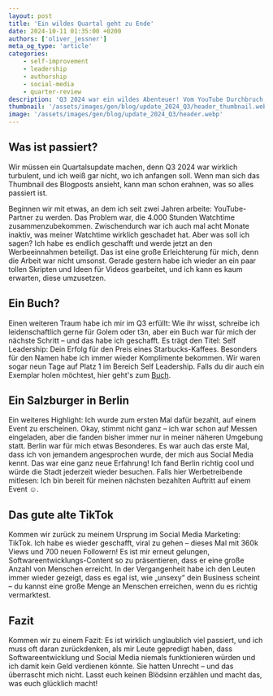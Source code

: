 ```yaml
---
layout: post
title: 'Ein wildes Quartal geht zu Ende'
date: 2024-10-11 01:35:00 +0200
authors: ['oliver_jessner']
meta_og_type: 'article'
categories:
    - self-improvement
    - leadership
    - authorship
    - social-media
    - quarter-review
description: 'Q3 2024 war ein wildes Abenteuer! Vom YouTube Durchbruch bis hin zu meinem ersten bezahlten Event-Auftritt. Hier erfährst du alles, was in den letzten drei Monaten passiert ist.'
thumbnail: '/assets/images/gen/blog/update_2024_Q3/header_thumbnail.webp'
image: '/assets/images/gen/blog/update_2024_Q3/header.webp'
---
```


## Was ist passiert?

Wir müssen ein Quartalsupdate machen, denn Q3 2024 war wirklich turbulent, und ich weiß gar nicht, wo ich anfangen soll. Wenn man sich das Thumbnail des Blogposts ansieht, kann man schon erahnen, was so alles passiert ist.

Beginnen wir mit etwas, an dem ich seit zwei Jahren arbeite: YouTube-Partner zu werden. Das Problem war, die 4.000 Stunden Watchtime zusammenzubekommen. Zwischendurch war ich auch mal acht Monate inaktiv, was meiner Watchtime wirklich geschadet hat. Aber was soll ich sagen? Ich habe es endlich geschafft und werde jetzt an den Werbeeinnahmen beteiligt. Das ist eine große Erleichterung für mich, denn die Arbeit war nicht umsonst. Gerade gestern habe ich wieder an ein paar tollen Skripten und Ideen für Videos gearbeitet, und ich kann es kaum erwarten, diese umzusetzen.

## Ein Buch?

Einen weiteren Traum habe ich mir im Q3 erfüllt: Wie ihr wisst, schreibe ich leidenschaftlich gerne für Golem oder t3n, aber ein Buch war für mich der nächste Schritt – und das habe ich geschafft. Es trägt den Titel: Self Leadership: Dein Erfolg für den Preis eines Starbucks-Kaffees. Besonders für den Namen habe ich immer wieder Komplimente bekommen. Wir waren sogar neun Tage auf Platz 1 im Bereich Self Leadership. Falls du dir auch ein Exemplar holen möchtest, hier geht's zum [Buch](https://www.amazon.de/Self-Leadership-Erfolg-Preis-Starbucks-Kaffees/dp/B0DDJKP4WW/ref=sr_1_5).

## Ein Salzburger in Berlin

Ein weiteres Highlight: Ich wurde zum ersten Mal dafür bezahlt, auf einem Event zu erscheinen. Okay, stimmt nicht ganz – ich war schon auf Messen eingeladen, aber die fanden bisher immer nur in meiner näheren Umgebung statt. Berlin war für mich etwas Besonderes. Es war auch das erste Mal, dass ich von jemandem angesprochen wurde, der mich aus Social Media kennt. Das war eine ganz neue Erfahrung! Ich fand Berlin richtig cool und würde die Stadt jederzeit wieder besuchen. Falls hier Werbetreibende mitlesen: Ich bin bereit für meinen nächsten bezahlten Auftritt auf einem Event ☺️.

## Das gute alte TikTok

Kommen wir zurück zu meinem Ursprung im Social Media Marketing: TikTok. Ich habe es wieder geschafft, viral zu gehen – dieses Mal mit 360k Views und 700 neuen Followern! Es ist mir erneut gelungen, Softwareentwicklungs-Content so zu präsentieren, dass er eine große Anzahl von Menschen erreicht. In der Vergangenheit habe ich den Leuten immer wieder gezeigt, dass es egal ist, wie „unsexy“ dein Business scheint – du kannst eine große Menge an Menschen erreichen, wenn du es richtig vermarktest.

## Fazit

Kommen wir zu einem Fazit: Es ist wirklich unglaublich viel passiert, und ich muss oft daran zurückdenken, als mir Leute gepredigt haben, dass Softwareentwicklung und Social Media niemals funktionieren würden und ich damit kein Geld verdienen könnte. Sie hatten Unrecht – und das überrascht mich nicht. Lasst euch keinen Blödsinn erzählen und macht das, was euch glücklich macht!

